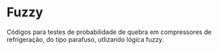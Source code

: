 # Fuzzy
Códigos para testes de probabilidade de quebra em compressores de refrigeração, do tipo parafuso, utlizando lógica fuzzy.
